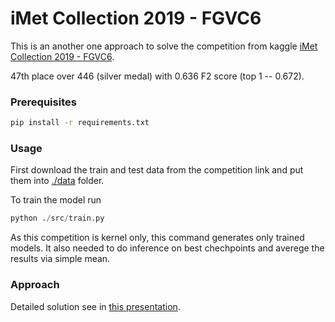 # iMet Collection 2019 - FGVC6

This is an another one approach to solve the competition from kaggle
[iMet Collection 2019 - FGVC6](https://www.kaggle.com/c/imet-2019-fgvc6).

47th place over 446 (silver medal) with 0.636 F2 score (top 1 -- 0.672).

### Prerequisites

```bash
pip install -r requirements.txt
```

### Usage

First download the train and test data from the competition link and put them
into [./data](./data) folder.

To train the model run

```python
python ./src/train.py
```

As this competition is kernel only, this command generates only trained models.
It also needed to do inference on best chechpoints and averege the results via simple mean.

### Approach

Detailed solution see in
[this presentation](presentation/iMet_Collection_2019-FGVC6.pdf).
